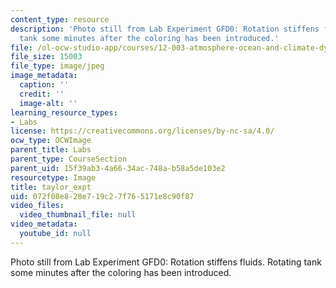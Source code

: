 ```yaml
---
content_type: resource
description: 'Photo still from Lab Experiment GFD0: Rotation stiffens fluids. Rotating
  tank some minutes after the coloring has been introduced.'
file: /ol-ocw-studio-app/courses/12-003-atmosphere-ocean-and-climate-dynamics-fall-2008/072f08e828e719c27f765171e8c90f87_taylor_expt.jpg
file_size: 15003
file_type: image/jpeg
image_metadata:
  caption: ''
  credit: ''
  image-alt: ''
learning_resource_types:
- Labs
license: https://creativecommons.org/licenses/by-nc-sa/4.0/
ocw_type: OCWImage
parent_title: Labs
parent_type: CourseSection
parent_uid: 15f39ab3-4a66-34ac-748a-b58a5de103e2
resourcetype: Image
title: taylor_expt
uid: 072f08e8-28e7-19c2-7f76-5171e8c90f87
video_files:
  video_thumbnail_file: null
video_metadata:
  youtube_id: null
---
```

Photo still from Lab Experiment GFD0: Rotation stiffens fluids. Rotating tank some minutes after the coloring has been introduced.